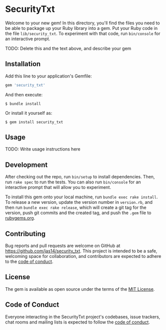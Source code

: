 # SecurityTxt

Welcome to your new gem! In this directory, you'll find the files you need to be able to package up your Ruby library into a gem. Put your Ruby code in the file `lib/security_txt`. To experiment with that code, run `bin/console` for an interactive prompt.

TODO: Delete this and the text above, and describe your gem

## Installation

Add this line to your application's Gemfile:

```ruby
gem 'security_txt'
```

And then execute:

    $ bundle install

Or install it yourself as:

    $ gem install security_txt

## Usage

TODO: Write usage instructions here

## Development

After checking out the repo, run `bin/setup` to install dependencies. Then, run `rake spec` to run the tests. You can also run `bin/console` for an interactive prompt that will allow you to experiment.

To install this gem onto your local machine, run `bundle exec rake install`. To release a new version, update the version number in `version.rb`, and then run `bundle exec rake release`, which will create a git tag for the version, push git commits and the created tag, and push the `.gem` file to [rubygems.org](https://rubygems.org).

## Contributing

Bug reports and pull requests are welcome on GitHub at https://github.com/jas14/security_txt. This project is intended to be a safe, welcoming space for collaboration, and contributors are expected to adhere to the [code of conduct](https://github.com/jas14/security_txt/blob/main/CODE_OF_CONDUCT.md).

## License

The gem is available as open source under the terms of the [MIT License](https://opensource.org/licenses/MIT).

## Code of Conduct

Everyone interacting in the SecurityTxt project's codebases, issue trackers, chat rooms and mailing lists is expected to follow the [code of conduct](https://github.com/jas14/security_txt/blob/main/CODE_OF_CONDUCT.md).

